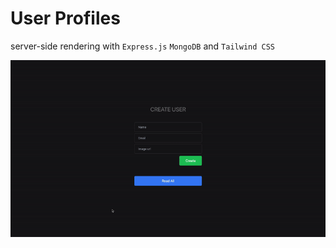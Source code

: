 # User Profiles
server-side rendering with `Express.js` `MongoDB` and `Tailwind CSS`


![GIF](./up.gif)
